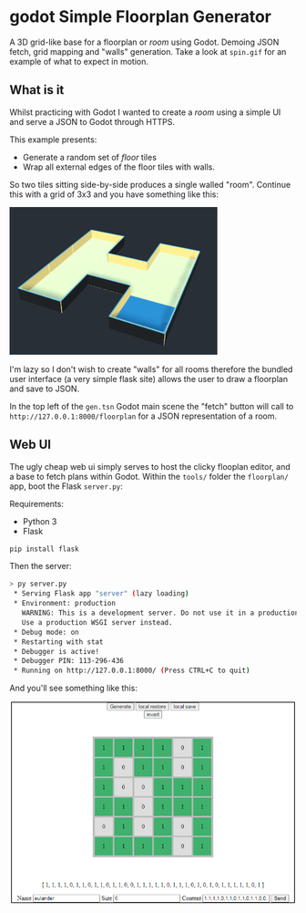 # godot Simple Floorplan Generator

A 3D grid-like base for a floorplan or _room_ using Godot. Demoing JSON fetch, grid mapping and "walls" generation.
Take a look at `spin.gif` for an example of what to expect in motion.


## What is it

Whilst practicing with Godot I wanted to create a _room_ using a simple UI
and serve a JSON to Godot through HTTPS.

This example presents:

+ Generate a random set of _floor_ tiles
+ Wrap all external edges of the floor tiles with walls.

So two tiles sitting side-by-side produces a single walled "room". Continue this
with a grid of 3x3 and you have something like this:

![Simple Scene](example.PNG)

I'm lazy so I don't wish to create "walls" for all rooms therefore the bundled
user interface (a very simple flask site) allows the user to draw a floorplan and
save to JSON.

In the top left of the `gen.tsn` Godot main scene the "fetch" button will call
to `http://127.0.0.1:8000/floorplan` for a JSON representation of a room.


## Web UI

The ugly cheap web ui simply serves to host the clicky flooplan editor, and a
base to fetch plans within Godot. Within the `tools/` folder the `floorplan/`
app, boot the Flask `server.py`:

Requirements:

+ Python 3
+ Flask

```bash
pip install flask
```

Then the server:

```bash
> py server.py
 * Serving Flask app "server" (lazy loading)
 * Environment: production
   WARNING: This is a development server. Do not use it in a production deployment.
   Use a production WSGI server instead.
 * Debug mode: on
 * Restarting with stat
 * Debugger is active!
 * Debugger PIN: 113-296-436
 * Running on http://127.0.0.1:8000/ (Press CTRL+C to quit)
```

And you'll see something like this:

![plan-editor](plan-editor.PNG)
